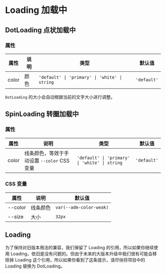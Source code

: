 # Loading 加载中

## DotLoading 点状加载中

<code src="../dot-loading/demos/demo1.tsx"></code>

### 属性

| 属性  | 说明 | 类型                                          | 默认值      |
| ----- | ---- | --------------------------------------------- | ----------- |
| color | 颜色 | `'default' \| 'primary' \| 'white' \| string` | `'default'` |

`DotLoading` 的大小会自动根据当前的文字大小进行调整。

## SpinLoading 转圈加载中

<code src="../spin-loading/demos/demo1.tsx"></code>

### 属性

| 属性  | 说明                                        | 类型                                          | 默认值      |
| ----- | ------------------------------------------- | --------------------------------------------- | ----------- |
| color | 线条颜色，等效于手动设置 `--color` CSS 变量 | `'default' \| 'primary' \| 'white' \| string` | `'default'` |

### CSS 变量

| 属性    | 说明     | 默认值                  |
| ------- | -------- | ----------------------- |
| --color | 线条颜色 | `var(--adm-color-weak)` |
| --size  | 大小     | `32px`                  |

## Loading

为了保持对旧版本用法的兼容，我们保留了 Loading 的引用，所以如果你继续使用 Loading，依旧是没有问题的。但由于未来的大版本升级中我们很有可能会移除掉 Loading 这个引用，所以如果你看到了这条提示，请尽快将项目中的 Loading 替换为 DotLoading。
